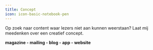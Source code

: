 ```yaml
---
title: Concept
icon: icon-basic-notebook-pen
---
```


Op zoek naar content waar lezers niet aan kunnen weerstaan? Laat mij meedenken over een creatief  concept.

**magazine - mailing - blog - app - website**